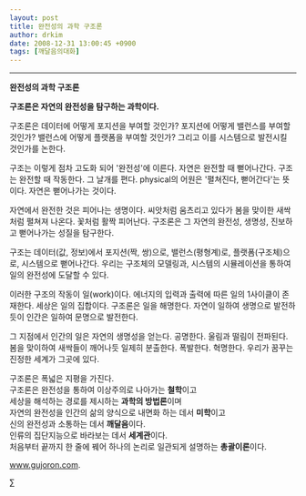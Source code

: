 ```yaml
---
layout: post
title: 완전성의 과학 구조론
author: drkim
date: 2008-12-31 13:00:45 +0900
tags: [깨달음의대화]
---
```

****

**완전성의 과학 구조론**

**구조론은 자연의 완전성을 탐구하는 과학이다.**

구조론은 데이터에 어떻게 포지션을 부여할 것인가? 포지션에 어떻게 밸런스를 부여할 것인가? 밸런스에 어떻게 플랫폼을 부여할 것인가? 그리고 이를 시스템으로 발전시킬 것인가를 논한다. 

구조는 이렇게 점차 고도화 되어 '완전성'에 이른다. 자연은 완전할 때 뻗어나간다. 구조는 완전할 때 작동한다. 그 날개를 편다. physical의 어원은 '펼쳐진다, 뻗어간다'는 뜻이다. 자연은 뻗어나가는 것이다. 

자연에서 완전한 것은 피어나는 생명이다. 씨앗처럼 움츠리고 있다가 봄을 맞이한 새싹처럼 펼쳐져 나온다. 꽃처럼 활짝 피어난다. 구조론은 그 자연의 완전성, 생명성, 진보하고 뻗어나가는 성질을 탐구한다. 

구조는 데이터(값, 정보)에서 포지션(짝, 쌍)으로, 밸런스(평형계)로, 플랫폼(구조체)으로, 시스템으로 뻗어나간다. 우리는 구조체의 모델링과, 시스템의 시뮬레이션을 통하여 일의 완전성에 도달할 수 있다.

이러한 구조의 작동이 일(work)이다. 에너지의 입력과 출력에 따른 일의 1사이클이 존재한다. 세상은 일의 집합이다. 구조론은 일을 해명한다. 자연이 일하여 생명으로 발전하듯이 인간은 일하여 문명으로 발전한다. 

그 지점에서 인간의 일은 자연의 생명성을 얻는다. 공명한다. 울림과 떨림이 전파된다. 봄을 맞이하여 새싹들이 깨어나듯 일제히 분출한다. 폭발한다. 혁명한다. 우리가 꿈꾸는 진정한 세계가 그곳에 있다. 

구조론은 폭넓은 지평을 가진다.   
구조론은 완전성을 통하여 이상주의로 나아가는 **철학**이고   
세상을 해석하는 경로를 제시하는 **과학의 방법론**이며   
자연의 완전성을 인간의 삶의 양식으로 내면화 하는 데서 **미학**이고   
신의 완전성과 소통하는 데서 **깨달음**이다.   
인류의 집단지능으로 바라보는 데서 **세계관**이다.  
처음부터 끝까지 한 줄에 꿰어 하나의 논리로 일관되게 설명하는 **총괄이론**이다.



www.gujoron.com.

∑